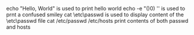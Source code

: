 
echo "Hello, World" is used to print hello world
echo -e "()0) '\' is used to prnt a confused smiley
cat \etc\passwd is used to display content of the \etc\passwd file
cat /etc/passwd /etc/hosts print contents of both passwd and hosts